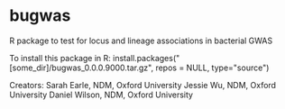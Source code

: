 # bugwas
R package to test for locus and lineage associations in bacterial GWAS

To install this package in R:
install.packages("[some_dir]/bugwas_0.0.0.9000.tar.gz", repos = NULL, type="source")

Creators:
Sarah Earle, NDM, Oxford University
Jessie Wu, NDM, Oxford University
Daniel Wilson, NDM, Oxford University

